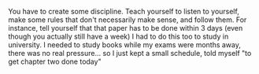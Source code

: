 You have to create some discipline. Teach yourself to listen to yourself, make some rules that don't necessarily make sense, and follow them. For instance, tell yourself that that paper has to be done within 3 days (even though you actually still have a week) I had to do this too to study in university. I needed to study books while my exams were months away, there was no real pressure... so I just kept a small schedule, told myself "to get chapter two done today"
